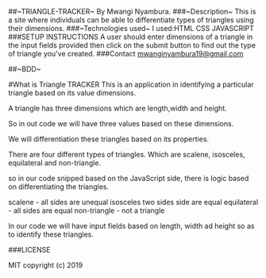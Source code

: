 \##~TRIANGLE-TRACKER~
By Mwangi Nyambura.
\###~Description~
This is a site where individuals can be able to differentiate types of triangles using their dimensions.
\###~Technologies used~
I used:HTML
       CSS
       JAVASCRIPT
\###SETUP INSTRUCTIONS
A user should enter dimensions of a triangle in the input fields provided then click on the submit button to find out the type of triangle you've created.
\###Contact
mwanginyambura19@gmail.com

\##~BDD~

\#What is Triangle TRACKER
This is an application in identifying a particular triangle based on its value dimensions.

A triangle has three dimensions which are length,width and height.

So in out code we will have three values based on these dimensions.

We will differentiation these triangles based on its properties.

There are four different types of triangles.
Which are scalene, isosceles, equilateral and non-triangle.

so in our code snipped based on the JavaScript side, there is logic based on differentiating the triangles.

scalene - all sides are unequal
isosceles  two sides side are equal
equilateral - all sides are equal
non-triangle - not a triangle

In our code we will have input fields based on length, width ad height so as to identify these triangles.

\###LICENSE

MIT
copyright (c) 2019
